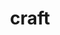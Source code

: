 ---
title: "craft"
id: tag.id
permalink: "/tags/craft"
videos: [38,45,48,49,209,248,325,468,532,559,799,1011,1024,1050,1139,1304,1306,1312,1483,1788,1816,1819,2267,1875,1892,1895,1921,2046,2048,2058,2163,2254,2311,2317,2336,2374,2472,2475,2479,2488,2565]
---